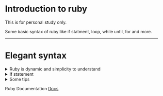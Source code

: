 # Introduction to ruby 

This is for personal study only.  

Some basic syntax of ruby like if statment, loop, while until, for and more.  

---  
# Elegant syntax 

<details>

<summary>Ruby is dynamic and simplicity to understand</summary>

Things like simple queue range built-in function 


`for n in 1..10 do; puts n; end `


Or in a variable.  

`x = 1..10`   


</details>

<details>
<summary>If statement</summary>

If in ruby is more simple that its looks like  

<br>

<code>

if (condition)
   # do something
   puts "True"
elsif (condition)
   # do another thing
   puts "elsif triggered"
else
   puts "False"
end

</code>

<br>

Ternary statement.  

<br>

`(teste-expression) ? if-true-expression : if-false-expression`

<br>

`x = (a > 2) ? true : false;`

<br><br>

Statements operators.  


<br>

`&& -> and operator`

<br>

`|| -> or operator`

<br>

`^  -> XOR operator`

<br>


</details>

<details>

<summary>Some tips</summary>

ruby has a lot of built-in methods like to\_i.  
`input = gets; puts input.chomp.to_i + " is now a number int";`  
  
chomp is to remove '\n' in the input.  
  
to\_i is to transform in integer.  

</details>


Ruby Documentation [Docs](https://www.ruby-lang.org/pt/documentation/)
